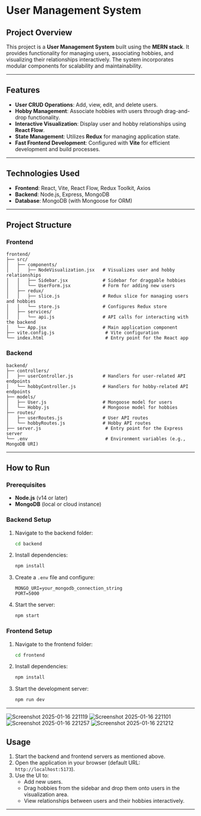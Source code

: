 

# User Management System

## Project Overview

This project is a **User Management System** built using the **MERN stack**. It provides functionality for managing users, associating hobbies, and visualizing their relationships interactively. The system incorporates modular components for scalability and maintainability.

---

## Features

- **User CRUD Operations**: Add, view, edit, and delete users.
- **Hobby Management**: Associate hobbies with users through drag-and-drop functionality.
- **Interactive Visualization**: Display user and hobby relationships using **React Flow**.
- **State Management**: Utilizes **Redux** for managing application state.
- **Fast Frontend Development**: Configured with **Vite** for efficient development and build processes.

---

## Technologies Used

- **Frontend**: React, Vite, React Flow, Redux Toolkit, Axios
- **Backend**: Node.js, Express, MongoDB
- **Database**: MongoDB (with Mongoose for ORM)

---

## Project Structure

### Frontend

```
frontend/
├── src/
│   ├── components/
│   │   ├── NodeVisualization.jsx   # Visualizes user and hobby relationships
│   │   ├── Sidebar.jsx             # Sidebar for draggable hobbies
│   │   └── UserForm.jsx            # Form for adding new users
│   ├── redux/
│   │   ├── slice.js                # Redux slice for managing users and hobbies
│   │   └── store.js                # Configures Redux store
│   ├── services/
│   │   └── api.js                  # API calls for interacting with the backend
│   └── App.jsx                     # Main application component
├── vite.config.js                   # Vite configuration
└── index.html                       # Entry point for the React app
```

### Backend

```
backend/
├── controllers/
│   ├── userController.js           # Handlers for user-related API endpoints
│   └── hobbyController.js          # Handlers for hobby-related API endpoints
├── models/
│   ├── User.js                     # Mongoose model for users
│   └── Hobby.js                    # Mongoose model for hobbies
├── routes/
│   ├── userRoutes.js               # User API routes
│   └── hobbyRoutes.js              # Hobby API routes
├── server.js                        # Entry point for the Express server
└── .env                             # Environment variables (e.g., MongoDB URI)
```

---

## How to Run

### Prerequisites

- **Node.js** (v14 or later)
- **MongoDB** (local or cloud instance)

### Backend Setup

1. Navigate to the backend folder:
   ```bash
   cd backend
   ```
2. Install dependencies:
   ```bash
   npm install
   ```
3. Create a `.env` file and configure:
   ```env
   MONGO_URI=your_mongodb_connection_string
   PORT=5000
   ```
4. Start the server:
   ```bash
   npm start
   ```

### Frontend Setup

1. Navigate to the frontend folder:
   ```bash
   cd frontend
   ```
2. Install dependencies:
   ```bash
   npm install
   ```
3. Start the development server:
   ```bash
   npm run dev
   ```

---

![Screenshot 2025-01-16 221119](https://github.com/user-attachments/assets/4806d8d6-f1eb-487f-809c-feaec430d03d)
![Screenshot 2025-01-16 221101](https://github.com/user-attachments/assets/fe56f477-1ee4-4ed3-ac6b-7e80a234bb2a)
![Screenshot 2025-01-16 221257](https://github.com/user-attachments/assets/70f05c6a-10cc-4670-af1a-a37df3bd3ab8)
![Screenshot 2025-01-16 221212](https://github.com/user-attachments/assets/15a259a1-290e-4861-8868-dab6e365bb67)


## Usage

1. Start the backend and frontend servers as mentioned above.
2. Open the application in your browser (default URL: `http://localhost:5173`).
3. Use the UI to:
   - Add new users.
   - Drag hobbies from the sidebar and drop them onto users in the visualization area.
   - View relationships between users and their hobbies interactively.

---



